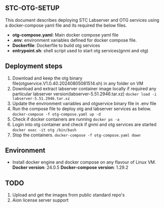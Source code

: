## STC-OTG-SETUP

This document describes deploying STC Labserver and OTG services using a docker-compose yaml file and its required the below files.

  - **otg-compose.yaml**: Main docker compose yaml file 
  - **.env**: environment variables defined for docker compose file.
  - **Dockerfile**: Dockerfile to build otg services
  - **entrypoint.sh**: shell script used to start otg services(gnmi and otg) 
 
## Deployment steps
 1. Download and keep the otg binary file(otgservice.V1.0.40.20240805081514.sh) in any folder on VM
 2. Download and extract labserver container image locally if required any particular labserver version(labserver-5.51.2946.tar.xz)
      `docker load -i labserver-5.51.2946.tar.xz`
 3. Update the environment variables and otgservice binary file in .env file
 4. Run the compose file to deploy otg and labserver services as below.
      `docker-compose -f otg-compose.yaml up -d`
 5. Check if docker containers are running
      `docker ps -a`
 6. Login into otg container and check if gnmi and otg services are started       
      `docker exec -it otg /bin/bash`
 7. Stop the containers.
      `docker-compose -f otg-compose.yaml down`
 
## Environment  
  - Install docker engine and docker compose on any flavour of Linux VM.
      **Docker version**: 24.0.5
      **Docker-compose version**: 1.29.2  
  
## TODO
 1. Upload and get the images from public standard repo's
 2. Aion license server support
 
